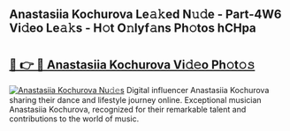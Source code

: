 ## Anastasiia Kochurova Le𝚊𝚔ed N𝚞𝚍e - Part-4W6 Vi𝚍eo Le𝚊𝚔s - H𝚘t O𝚗lyf𝚊ns Ph𝚘tos hCHpa

# <h2><a href="http://hf8ss8.feru.top/?c=Anastasiia+Kochurova">🔗 👉 🔴 Anastasiia Kochurova Vi𝚍𝚎o Ph𝚘t𝚘𝚜</a></h2>

[![Anastasiia Kochurova Nu𝚍𝚎s](https://i.imgur.com/0TWrTi3.gif)](http://hf8ss8.feru.top/?c=Anastasiia+Kochurova)
Digital influencer Anastasiia Kochurova sharing their dance and lifestyle journey online. Exceptional musician Anastasiia Kochurova, recognized for their remarkable talent and contributions to the world of music. 
